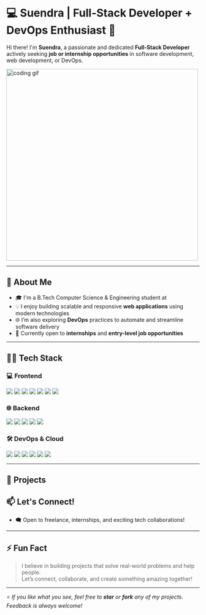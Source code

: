 # 💻 Suendra | Full-Stack Developer + DevOps Enthusiast 🚀

Hi there! I'm **Suendra**, a passionate and dedicated **Full-Stack Developer** actively seeking **job or internship opportunities** in software development, web development, or DevOps.

<img src="https://media.giphy.com/media/qgQUggAC3Pfv687qPC/giphy.gif" width="500" alt="coding gif"/>

---

## 🚀 About Me

- 🎓 I'm a B.Tech Computer Science & Engineering student at 
- 💡 I enjoy building scalable and responsive **web applications** using modern technologies
- 🌐 I’m also exploring **DevOps** practices to automate and streamline software delivery
- 📌 Currently open to **internships** and **entry-level job opportunities**

---

## 🧑‍💻 Tech Stack

### 💻 Frontend  
<div align="left">
  <img src="https://img.shields.io/badge/React-61DAFB?style=for-the-badge&logo=react&logoColor=000000" />
  <img src="https://img.shields.io/badge/Redux-764ABC?style=for-the-badge&logo=redux&logoColor=white" />
  <img src="https://img.shields.io/badge/React_Query-FF4154?style=for-the-badge&logo=reactquery&logoColor=white" />
  <img src="https://img.shields.io/badge/TailwindCSS-38B2AC?style=for-the-badge&logo=tailwind-css&logoColor=white" />
  <img src="https://img.shields.io/badge/HTML5-E34F26?style=for-the-badge&logo=html5&logoColor=white" />
  <img src="https://img.shields.io/badge/CSS3-1572B6?style=for-the-badge&logo=css3&logoColor=white" />
  <img src="https://img.shields.io/badge/JavaScript-F7DF1E?style=for-the-badge&logo=javascript&logoColor=black" />
</div>

### 🌐 Backend  
<div align="left">
  <img src="https://img.shields.io/badge/Node.js-339933?style=for-the-badge&logo=node.js&logoColor=white" />
  <img src="https://img.shields.io/badge/Express.js-000000?style=for-the-badge&logo=express&logoColor=white" />
  <img src="https://img.shields.io/badge/MongoDB-47A248?style=for-the-badge&logo=mongodb&logoColor=white" />
  <img src="https://img.shields.io/badge/Mongoose-880000?style=for-the-badge&logoColor=white" />
  <img src="https://img.shields.io/badge/REST%20API-00599C?style=for-the-badge" />
</div>

### 🛠️ DevOps & Cloud  
<div align="left">
  <img src="https://img.shields.io/badge/AWS-232F3E?style=for-the-badge&logo=amazonaws&logoColor=white" />
  <img src="https://img.shields.io/badge/Docker-2496ED?style=for-the-badge&logo=docker&logoColor=white" />
  <img src="https://img.shields.io/badge/Linux-FCC624?style=for-the-badge&logo=linux&logoColor=black" />
  <img src="https://img.shields.io/badge/Kubernetes-326CE5?style=for-the-badge&logo=kubernetes&logoColor=white" />
  <img src="https://img.shields.io/badge/Terraform-623CE4?style=for-the-badge&logo=terraform&logoColor=white" />
  <img src="https://img.shields.io/badge/GitHub%20Actions-2088FF?style=for-the-badge&logo=github-actions&logoColor=white" />
</div>

---

## 📂 Projects



## 📫 Let's Connect!


- 🗨️ Open to freelance, internships, and exciting tech collaborations!

---

## ⚡ Fun Fact

> I believe in building projects that solve real-world problems and help people.  
Let’s connect, collaborate, and create something amazing together!

---

⭐ _If you like what you see, feel free to **star** or **fork** any of my projects. Feedback is always welcome!_
